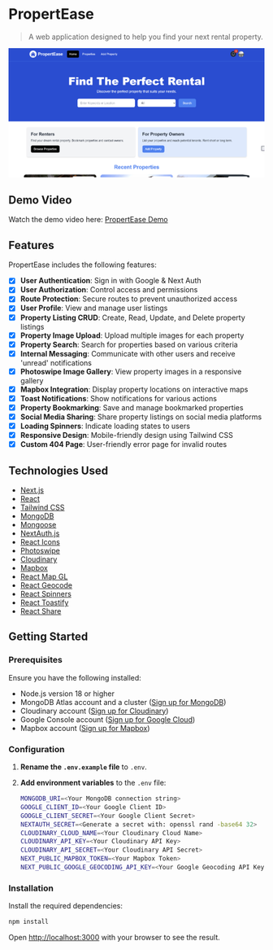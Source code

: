 # PropertEase

> A web application designed to help you find your next rental property.

<img src="/public/images/screen.png" alt="PropertEase Screenshot" />

## Demo Video

Watch the demo video here: [PropertEase Demo](https://drive.google.com/file/d/1oGTPGsT02RP1j7ZEiAWB6SbzGXOjChfq/view?usp=drive_link)

## Features

PropertEase includes the following features:

- [x] **User Authentication**: Sign in with Google & Next Auth
- [x] **User Authorization**: Control access and permissions
- [x] **Route Protection**: Secure routes to prevent unauthorized access
- [x] **User Profile**: View and manage user listings
- [x] **Property Listing CRUD**: Create, Read, Update, and Delete property listings
- [x] **Property Image Upload**: Upload multiple images for each property
- [x] **Property Search**: Search for properties based on various criteria
- [x] **Internal Messaging**: Communicate with other users and receive 'unread' notifications
- [x] **Photoswipe Image Gallery**: View property images in a responsive gallery
- [x] **Mapbox Integration**: Display property locations on interactive maps
- [x] **Toast Notifications**: Show notifications for various actions
- [x] **Property Bookmarking**: Save and manage bookmarked properties
- [x] **Social Media Sharing**: Share property listings on social media platforms
- [x] **Loading Spinners**: Indicate loading states to users
- [x] **Responsive Design**: Mobile-friendly design using Tailwind CSS
- [x] **Custom 404 Page**: User-friendly error page for invalid routes

## Technologies Used

- [Next.js](https://nextjs.org/)
- [React](https://reactjs.org/)
- [Tailwind CSS](https://tailwindcss.com/)
- [MongoDB](https://www.mongodb.com/)
- [Mongoose](https://mongoosejs.com/)
- [NextAuth.js](https://next-auth.js.org/)
- [React Icons](https://react-icons.github.io/react-icons/)
- [Photoswipe](https://photoswipe.com/)
- [Cloudinary](https://cloudinary.com/)
- [Mapbox](https://www.mapbox.com/)
- [React Map GL](https://visgl.github.io/react-map-gl/)
- [React Geocode](https://www.npmjs.com/package/react-geocode)
- [React Spinners](https://www.npmjs.com/package/react-spinners)
- [React Toastify](https://fkhadra.github.io/react-toastify/)
- [React Share](https://www.npmjs.com/package/react-share)

## Getting Started

### Prerequisites

Ensure you have the following installed:

- Node.js version 18 or higher
- MongoDB Atlas account and a cluster ([Sign up for MongoDB](https://www.mongodb.com/))
- Cloudinary account ([Sign up for Cloudinary](https://cloudinary.com/))
- Google Console account ([Sign up for Google Cloud](https://console.cloud.google.com/))
- Mapbox account ([Sign up for Mapbox](https://www.mapbox.com/))

### Configuration

1. **Rename the `.env.example` file** to `.env`.
2. **Add environment variables** to the `.env` file:

    ```bash
    MONGODB_URI=<Your MongoDB connection string>
    GOOGLE_CLIENT_ID=<Your Google Client ID>
    GOOGLE_CLIENT_SECRET=<Your Google Client Secret>
    NEXTAUTH_SECRET=<Generate a secret with: openssl rand -base64 32>
    CLOUDINARY_CLOUD_NAME=<Your Cloudinary Cloud Name>
    CLOUDINARY_API_KEY=<Your Cloudinary API Key>
    CLOUDINARY_API_SECRET=<Your Cloudinary API Secret>
    NEXT_PUBLIC_MAPBOX_TOKEN=<Your Mapbox Token>
    NEXT_PUBLIC_GOOGLE_GEOCODING_API_KEY=<Your Google Geocoding API Key>
    ```

### Installation

Install the required dependencies:

```bash
npm install
```

Open [http://localhost:3000](http://localhost:3000) with your browser to see the result.
